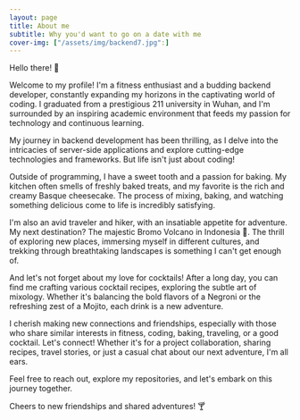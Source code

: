 ```yaml
---
layout: page
title: About me
subtitle: Why you'd want to go on a date with me
cover-img: ["/assets/img/backend7.jpg":]
---
```


Hello there! 👋

Welcome to my profile! I'm a fitness enthusiast and a budding backend developer, constantly expanding my horizons in the captivating world of coding. I graduated from a prestigious 211 university in Wuhan, and I'm surrounded by an inspiring academic environment that feeds my passion for technology and continuous learning.


My journey in backend development has been thrilling, as I delve into the intricacies of server-side applications and explore cutting-edge technologies and frameworks. But life isn't just about coding!

Outside of programming, I have a sweet tooth and a passion for baking. My kitchen often smells of freshly baked treats, and my favorite is the rich and creamy Basque cheesecake. The process of mixing, baking, and watching something delicious come to life is incredibly satisfying.

I'm also an avid traveler and hiker, with an insatiable appetite for adventure. My next destination? The majestic Bromo Volcano in Indonesia 🌋. The thrill of exploring new places, immersing myself in different cultures, and trekking through breathtaking landscapes is something I can't get enough of.

And let's not forget about my love for cocktails! After a long day, you can find me crafting various cocktail recipes, exploring the subtle art of mixology. Whether it's balancing the bold flavors of a Negroni or the refreshing zest of a Mojito, each drink is a new adventure.

I cherish making new connections and friendships, especially with those who share similar interests in fitness, coding, baking, traveling, or a good cocktail. Let's connect! Whether it's for a project collaboration, sharing recipes, travel stories, or just a casual chat about our next adventure, I'm all ears.

Feel free to reach out, explore my repositories, and let's embark on this journey together.

Cheers to new friendships and shared adventures! 🍸



